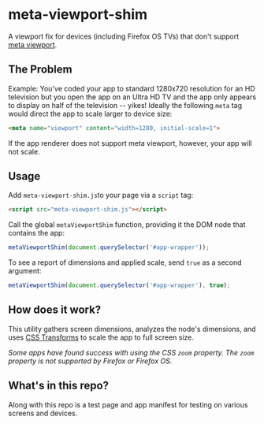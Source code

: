 # meta-viewport-shim

A viewport fix for devices (including Firefox OS TVs) that don't support [meta viewport](https://developer.mozilla.org/en-US/docs/Mozilla/Mobile/Viewport_meta_tag).

## The Problem

Example:  You've coded your app to standard 1280x720 resolution for an HD television but you open the app on an Ultra HD TV and the app only appears to display on half of the television -- yikes!  Ideally the following `meta` tag would direct the app to scale larger to device size:

```html
<meta name="viewport" content="width=1280, initial-scale=1">
```

If the app renderer does not support meta viewport, however, your app will not scale.

## Usage

Add `meta-viewport-shim.js`to your page via a `script` tag:

```html
<script src="meta-viewport-shim.js"></script>
```

Call the global `metaViewportShim` function, providing it the DOM node that contains the app:

```js
metaViewportShim(document.querySelector('#app-wrapper'));
```

To see a report of dimensions and applied scale, send `true` as a second argument:

```js
metaViewportShim(document.querySelector('#app-wrapper'), true);
```

## How does it work?

This utility gathers screen dimensions, analyzes the node's dimensions, and uses [CSS Transforms](https://developer.mozilla.org/en-US/docs/Web/CSS/CSS_Transforms/Using_CSS_transforms) to scale the app to full screen size.

*Some apps have found success with using the CSS `zoom` property.  The `zoom` property is not supported by Firefox or Firefox OS.*

## What's in this repo?

Along with this repo is a test page and app manifest for testing on various screens and devices.
